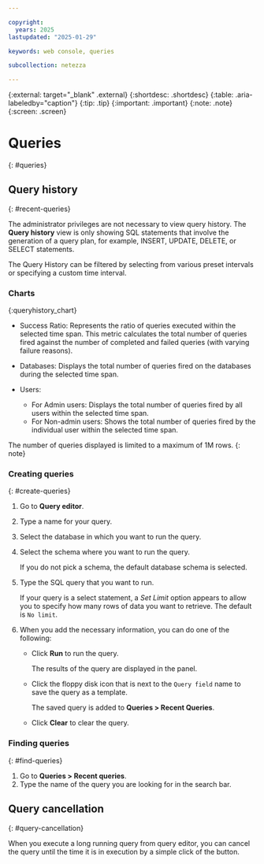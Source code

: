 ```yaml
---

copyright:
  years: 2025
lastupdated: "2025-01-29"

keywords: web console, queries

subcollection: netezza

---
```


{:external: target="_blank" .external}
{:shortdesc: .shortdesc}
{:table: .aria-labeledby="caption"}
{:tip: .tip}
{:important: .important}
{:note: .note}
{:screen: .screen}

# Queries
{: #queries}

<!--## Query history
{: #query-history}

To access the page, go to **Queries > Query history** or select **Query history** from the home page.

When you are on the **Query history** page, you can do the following:
- View your data in a table or card view.
- Export data to export your query history to a data file.
- Sort any column by placing the cursor on the column header.
- Find specific queries by using various filtering criteria.

For example, you can use it to find queries that are submitted by a particular user or group, or queries that run on a particular database.

- Search the query history but clicking **Search**.

   You can use a predefined search criteria, or create a new search option.

- Select the columns to display in the table.

   Click the settings icon next to the **Find query history** field to edit columns.

- View metrics and statistics status.

### Query history columns
{: #query-history-columns}

- **Start time**
   Specifies the time when the query started.

- **End time**
   Specifies the time when the query finished.

- **Elapsed time**
   Specifies the time that it took the query to run.

- **Query text**
   Specifies the SQL command of the query.

- **Database**
   Specifies the name of the database on which the query ran.

- **Schema**
   Specifies the schema that was used for the query.

- **User name**
   Species the name of the user that ran the query.

- **Group**
   Specifies the group of users from which the query originates.

- **Result rows**
   Specifies the number of result rows that were returned by the query.

- **Prep time**
   Specifies the preparation time that was needed for the query.

- **Status**
   Specifies the completion status of the query.

- **Plan ID**
   Specifies the ID of the system-generated plan for the query.

- **Client IP**
   Specifies the IP of the client that ran the SQL query.

- **GRA time**
   Specifies the time that the query spent at the GRA.

- **Checksum**
   Specifies the checksum of the query.

- **Client type**
   Specifies the type of the client that ran the query.

- **Client host**
   Specifies the hostname of the client from which the query originates.

- **Resource group name**
   Specifies the resource group on which the query ran.
-->
## Query history
{: #recent-queries}

The administrator privileges are not necessary to view query history. The **Query history** view is only showing SQL statements that involve the generation of a query plan, for example, INSERT, UPDATE, DELETE, or SELECT statements.

The Query History can be filtered by selecting from various preset intervals or specifying a custom time interval.

### Charts
{:queryhistory_chart}

- Success Ratio: Represents the ratio of queries executed within the selected time span. This metric calculates the total number of queries fired against the number of completed and failed queries (with varying failure reasons).
- Databases: Displays the total number of queries fired on the databases during the selected time span.
- Users:

   - For Admin users: Displays the total number of queries fired by all users within the selected time span.
   - For Non-admin users: Shows the total number of queries fired by the individual user within the selected time span.

The number of queries displayed is limited to a maximum of 1M rows.
{: note}

### Creating queries
{: #create-queries}

1. Go to **Query editor**.
1. Type a name for your query.
1. Select the database in which you want to run the query.
1. Select the schema where you want to run the query.

   If you do not pick a schema, the default database schema is selected.

1. Type the SQL query that you want to run.

   If your query is a select statement, a *Set Limit* option appears to allow you to specify how many rows of data you want to retrieve. The default is `No limit`.

1. When you add the necessary information, you can do one of the following:

   - Click **Run** to run the query.

     The results of the query are displayed in the panel.

   - Click the floppy disk icon that is next to the `Query field` name to save the query as a template.

     The saved query is added to **Queries > Recent Queries**.

   - Click **Clear** to clear the query.

### Finding queries
{: #find-queries}

1. Go to **Queries > Recent queries**.
1. Type the name of the query you are looking for in the search bar.

<!-- ### Deleting queries
{: #delete-queries}

1. Go to **Queries**.
1. Select a query.
1. From the overflow menu, click **Remove**.
1. Confirm your choice by clicking **Remove** again. -->


<!-- - **Session ID**
   Specifies the ID of the session in which the query ran.

- **Client user ID**
   Specifies the client user ID of the client that ran the query.

- **Client application name**
   Specifies the client application name from which the query originates.

- **Client workstation name**
   Specifies the client workstation name from which the query originates.

- **Client accounting string**
   Specifies the accounting string of the client that ran the query.-->

## Query cancellation
{: #query-cancellation}

When you execute a long running query from query editor, you can cancel the query until the time it is in execution by a simple click of the button.
<!-- The cancellation now work for short queries. -->
